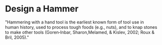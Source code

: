 # Design a Hammer

"Hammering with a hand tool is the earliest known form of tool use in human history, used to process tough foods (e.g., nuts), and to knap stones to make other tools (Goren‐Inbar, Sharon,Melamed, & Kislev, 2002; Roux & Bril, 2005)."
